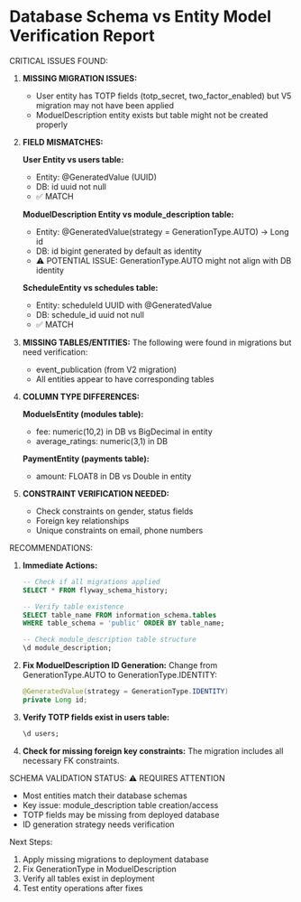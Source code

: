 Database Schema vs Entity Model Verification Report
====================================================

CRITICAL ISSUES FOUND:

1. **MISSING MIGRATION ISSUES:**
   - User entity has TOTP fields (totp_secret, two_factor_enabled) but V5 migration may not have been applied
   - ModuelDescription entity exists but table might not be created properly

2. **FIELD MISMATCHES:**

   **User Entity vs users table:**
   - Entity: @GeneratedValue (UUID) 
   - DB: id uuid not null
   - ✅ MATCH

   **ModuelDescription Entity vs module_description table:**
   - Entity: @GeneratedValue(strategy = GenerationType.AUTO) -> Long id
   - DB: id bigint generated by default as identity
   - ⚠️  POTENTIAL ISSUE: GenerationType.AUTO might not align with DB identity

   **ScheduleEntity vs schedules table:**
   - Entity: scheduleId UUID with @GeneratedValue
   - DB: schedule_id uuid not null
   - ✅ MATCH

3. **MISSING TABLES/ENTITIES:**
   The following were found in migrations but need verification:
   - event_publication (from V2 migration)
   - All entities appear to have corresponding tables

4. **COLUMN TYPE DIFFERENCES:**
   
   **ModuelsEntity (modules table):**
   - fee: numeric(10,2) in DB vs BigDecimal in entity
   - average_ratings: numeric(3,1) in DB
   
   **PaymentEntity (payments table):**
   - amount: FLOAT8 in DB vs Double in entity

5. **CONSTRAINT VERIFICATION NEEDED:**
   - Check constraints on gender, status fields
   - Foreign key relationships
   - Unique constraints on email, phone numbers

RECOMMENDATIONS:

1. **Immediate Actions:**
   ```sql
   -- Check if all migrations applied
   SELECT * FROM flyway_schema_history;
   
   -- Verify table existence
   SELECT table_name FROM information_schema.tables 
   WHERE table_schema = 'public' ORDER BY table_name;
   
   -- Check module_description table structure
   \d module_description;
   ```

2. **Fix ModuelDescription ID Generation:**
   Change from GenerationType.AUTO to GenerationType.IDENTITY:
   ```java
   @GeneratedValue(strategy = GenerationType.IDENTITY)
   private Long id;
   ```

3. **Verify TOTP fields exist in users table:**
   ```sql
   \d users;
   ```

4. **Check for missing foreign key constraints:**
   The migration includes all necessary FK constraints.

SCHEMA VALIDATION STATUS: ⚠️  REQUIRES ATTENTION
- Most entities match their database schemas
- Key issue: module_description table creation/access
- TOTP fields may be missing from deployed database
- ID generation strategy needs verification

Next Steps:
1. Apply missing migrations to deployment database
2. Fix GenerationType in ModuelDescription
3. Verify all tables exist in deployment
4. Test entity operations after fixes
